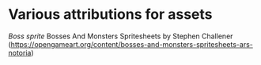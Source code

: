 # Various attributions for assets

*Boss sprite*
Bosses And Monsters Spritesheets by Stephen Challener (https://opengameart.org/content/bosses-and-monsters-spritesheets-ars-notoria)
